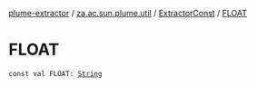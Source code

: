 [plume-extractor](../../index.md) / [za.ac.sun.plume.util](../index.md) / [ExtractorConst](index.md) / [FLOAT](./-f-l-o-a-t.md)

# FLOAT

`const val FLOAT: `[`String`](https://kotlinlang.org/api/latest/jvm/stdlib/kotlin/-string/index.html)